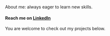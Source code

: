 About me: always eager to learn new skills.

#### Reach me on [LinkedIn](https://www.linkedin.com/in/kalninaieva/)

You are welcome to check out my projects below.
